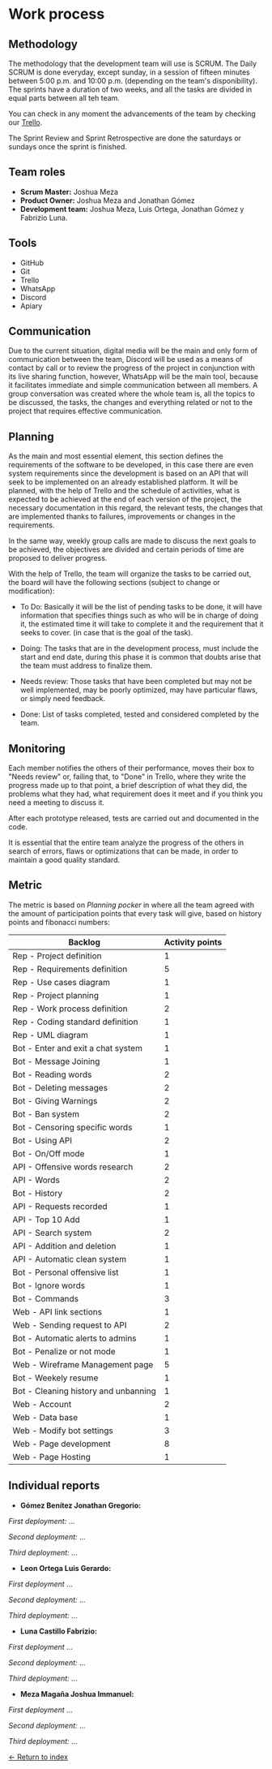 # Work process

## Methodology

The methodology that the development team will use is SCRUM. The Daily SCRUM is done everyday, except sunday, in a session of fifteen minutes between 5:00 p.m. and 10:00 p.m. (depending on the team's disponibility). The sprints have a duration of two weeks, and all the tasks are divided in equal parts between all teh team.

You can check in any moment the advancements of the team by checking our [Trello](https://trello.com/b/OymW6aPy).

The Sprint Review and Sprint Retrospective are done the saturdays or sundays once the sprint is finished.

## Team roles

- **Scrum Master:** Joshua Meza
- **Product Owner:** Joshua Meza and Jonathan Gómez
- **Development team:** Joshua Meza, Luis Ortega, Jonathan Gómez y Fabrizio Luna.

## Tools

- GitHub
- Git
- Trello
- WhatsApp
- Discord
- Apiary

## Communication

Due to the current situation, digital media will be the main and only form of communication between the team, Discord will be used as a means of contact by call or to review the progress of the project in conjunction with its live sharing function, however, WhatsApp will be the main tool, because it facilitates immediate and simple communication between all members. A group conversation was created where the whole team is, all the topics to be discussed, the tasks, the changes and everything related or not to the project that requires effective communication.

## Planning

As the main and most essential element, this section defines the requirements of the software to be developed, in this case there are even system requirements since the development is based on an API that will seek to be implemented on an already established platform. It will be planned, with the help of Trello and the schedule of activities, what is expected to be achieved at the end of each version of the project, the necessary documentation in this regard, the relevant tests, the changes that are implemented thanks to failures, improvements or changes in the requirements.

In the same way, weekly group calls are made to discuss the next goals to be achieved, the objectives are divided and certain periods of time are proposed to deliver progress.

With the help of Trello, the team will organize the tasks to be carried out, the board will have the following sections (subject to change or modification):

- To Do: Basically it will be the list of pending tasks to be done, it will have information that specifies things such as who will be in charge of doing it, the estimated time it will take to complete it and the requirement that it seeks to cover. (in case that is the goal of the task).

- Doing: The tasks that are in the development process, must include the start and end date, during this phase it is common that doubts arise that the team must address to finalize them.

- Needs review: Those tasks that have been completed but may not be well implemented, may be poorly optimized, may have particular flaws, or simply need feedback.

- Done: List of tasks completed, tested and considered completed by the team.

## Monitoring

Each member notifies the others of their performance, moves their box to "Needs review" or, failing that, to "Done" in Trello, where they write the progress made up to that point, a brief description of what they did, the problems what they had, what requirement does it meet and if you think you need a meeting to discuss it.

After each prototype released, tests are carried out and documented in the code.

It is essential that the entire team analyze the progress of the others in search of errors, flaws or optimizations that can be made, in order to maintain a good quality standard.

## Metric

The metric is based on *Planning pocker* in where all the team agreed with the amount of participation points that every task will give, based on history points and fibonacci numbers:

| Backlog | Activity points |
| ------- | --------------- |
| Rep - Project definition | 1 |
| Rep - Requirements definition | 5 |
| Rep - Use cases diagram | 1 |
| Rep - Project planning | 1 |
| Rep - Work process definition| 2 |
| Rep - Coding standard definition | 1 |
| Rep - UML diagram | 1 |
| Bot - Enter and exit a chat system | 1 |
| Bot - Message Joining | 1 |
| Bot - Reading words| 2 |
| Bot - Deleting messages | 2 |
| Bot - Giving Warnings | 2 |
| Bot - Ban system | 2 |
| Bot - Censoring specific words | 1 |
| Bot - Using API | 2 |
| Bot - On/Off mode | 1 |
| API - Offensive words research | 2 |
| API - Words | 2 |
| Bot - History| 2 |
| API - Requests recorded | 1 |
| API - Top 10 Add | 1 |
| API - Search system | 2 |
| API - Addition and deletion | 1 |
| API - Automatic clean system | 1 |
| Bot - Personal offensive list | 1 |
| Bot - Ignore words | 1 |
| Bot - Commands | 3 |
| Web - API link sections | 1 |
| Web - Sending request to API | 2 |
| Bot - Automatic alerts to admins | 1 |
| Bot - Penalize or not mode | 1 |
| Web - Wireframe Management page | 5 |
| Bot - Weekely resume | 1 |
| Bot - Cleaning history and unbanning | 1 |
| Web - Account | 2 |
| Web - Data base | 1 |
| Web - Modify bot settings | 3 |
| Web - Page development | 8 |
| Web - Page Hosting | 1 

## Individual reports

- **Gómez Benítez Jonathan Gregorio:**

*First deployment:* ... 

*Second deployment:* ... 

*Third deployment:* ... 

- **Leon Ortega Luis Gerardo:**

*First deployment* ...

*Second deployment:* ... 

*Third deployment:* ... 

- **Luna Castillo Fabrizio:**

*First deployment* ...

*Second deployment:* ... 

*Third deployment:* ... 

- **Meza Magaña Joshua Immanuel:**

*First deployment* ...

*Second deployment:* ... 

*Third deployment:* ... 

[<- Return to index](https://github.com/JoshuaMeza/CodePain_POO)
